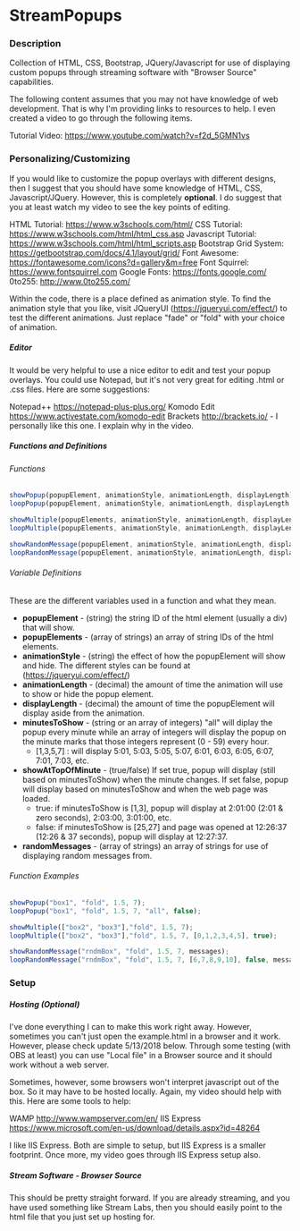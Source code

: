 # StreamPopups

### Description
Collection of HTML, CSS, Bootstrap, JQuery/Javascript for use of displaying custom popups through streaming software with "Browser Source" capabilities.

The following content assumes that you may not have knowledge of web development. That is why I'm providing links to resources to help. I even created a video to go through the following items.

Tutorial Video: https://www.youtube.com/watch?v=f2d_5GMN1vs

### Personalizing/Customizing
If you would like to customize the popup overlays with different designs, then I suggest that you should have some knowledge of HTML, CSS, Javascript/JQuery. However, this is completely **optional**. I do suggest that you at least watch my video to see the key points of editing.

HTML Tutorial: https://www.w3schools.com/html/
CSS Tutorial: https://www.w3schools.com/html/html_css.asp
Javascript Tutorial: https://www.w3schools.com/html/html_scripts.asp
Bootstrap Grid System: https://getbootstrap.com/docs/4.1/layout/grid/
Font Awesome: https://fontawesome.com/icons?d=gallery&m=free
Font Squirrel: https://www.fontsquirrel.com
Google Fonts: https://fonts.google.com/
0to255: http://www.0to255.com/

Within the code, there is a place defined as animation style. To find the animation style that you like, visit JQueryUI (https://jqueryui.com/effect/) to test the different animations. Just replace "fade" or "fold" with your choice of animation.

##### Editor
It would be very helpful to use a nice editor to edit and test your popup overlays. You could use Notepad, but it's not very great for editing .html or .css files. Here are some suggestions:

Notepad++ https://notepad-plus-plus.org/
Komodo Edit https://www.activestate.com/komodo-edit
Brackets http://brackets.io/ - I personally like this one. I explain why in the video.

##### Functions and Definitions

###### Functions
```javascript
showPopup(popupElement, animationStyle, animationLength, displayLength);
loopPopup(popupElement, animationStyle, animationLength, displayLength, minutesToShow, showAtTopOfMinute);

showMultiple(popupElements, animationStyle, animationLength, displayLength);
loopMultiple(popupElements, animationStyle, animationLength, displayLength, minutesToShow, showAtTopOfMinute);

showRandomMessage(popupElement, animationStyle, animationLength, displayLength, randomMessages);
loopRandomMessage(popupElement, animationStyle, animationLength, displayLength, minutesToShow, showAtTopOfMinute, randomMessages);
```

###### Variable Definitions
These are the different variables used in a function and what they mean.
+ **popupElement** - (string) the string ID of the html element (usually a div) that will show.
+ **popupElements** - (array of strings) an array of string IDs of the html elements.
+ **animationStyle** - (string) the effect of how the popupElement will show and hide. The different styles can be found at (https://jqueryui.com/effect/)
+ **animationLength** - (decimal) the amount of time the animation will use to show or hide the popup element.
+ **displayLength** - (decimal) the amount of time the popupElement will display aside from the animation.
+ **minutesToShow** - (string or an array of integers) "all" will diplay the popup every minute while an array of integers will display the popup on the minute marks that those integers represent (0 - 59) every hour.
	+ [1,3,5,7] : will display 5:01, 5:03, 5:05, 5:07, 6:01, 6:03, 6:05, 6:07, 7:01, 7:03, etc.
+ **showAtTopOfMinute** - (true/false) If set true, popup will display (still based on minutesToShow) when the minute changes. If set false, popup will display based on minutesToShow and when the web page was loaded.
	+ true: if minutesToShow is [1,3], popup will display at 2:01:00 (2:01 & zero seconds), 2:03:00, 3:01:00, etc.
	+ false: if minutesToShow is [25,27] and page was opened at 12:26:37 (12:26 & 37 seconds), popup will display at 12:27:37.
+ **randomMessages** - (array of strings) an array of strings for use of displaying random messages from.


###### Function Examples

```javascript
showPopup("box1", "fold", 1.5, 7);
loopPopup("box1", "fold", 1.5, 7, "all", false);

showMultiple(["box2", "box3"],"fold", 1.5, 7);
loopMultiple(["box2", "box3"],"fold", 1.5, 7, [0,1,2,3,4,5], true);               

showRandomMessage("rndmBox", "fold", 1.5, 7, messages);
loopRandomMessage("rndmBox", "fold", 1.5, 7, [6,7,8,9,10], false, messages);
```

### Setup

##### Hosting (Optional)
I've done everything I can to make this work right away. However, sometimes you can't just open the example.html in a browser and it work. However, please check update 5/13/2018 below. Through some testing (with OBS at least) you can use "Local file" in a Browser source and it should work without a web server.

Sometimes, however, some browsers won't interpret javascript out of the box. So it may have to be hosted locally. Again, my video should help with this. Here are some tools to help:

WAMP http://www.wampserver.com/en/
IIS Express https://www.microsoft.com/en-us/download/details.aspx?id=48264

I like IIS Express. Both are simple to setup, but IIS Express is a smaller footprint. Once more, my video goes through IIS Express setup also.

##### Stream Software - Browser Source
This should be pretty straight forward. If you are already streaming, and you have used something like Stream Labs, then you should easily point to the html file that you just set up hosting for.